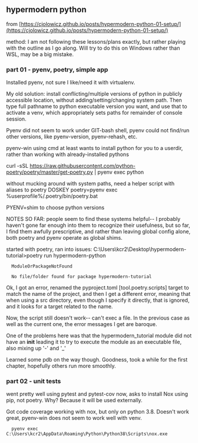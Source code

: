 ## hypermodern python

from [https://cjolowicz.github.io/posts/hypermodern-python-01-setup/](https://cjolowicz.github.io/posts/hypermodern-python-01-setup/)

method: I am not following these lessons/plans exactly, but rather playing with the outline as I go along.  Will try to do this on Windows rather than WSL, may be a big mistake.

### part 01 - pyenv, poetry, simple app

Installed pyenv, not sure I like/need it with virtualenv.

My old solution: install conflicting/multiple versions of python in publicly accessible location, without adding/setting/changing system path.  Then type full pathname to python executable version you want, and use that to activate a venv, which appropriately sets paths for remainder of console session.

Pyenv did not seem to work under GIT-bash shell, pyenv could not find/run other versions, like pyenv-version, pyenv-rehash, etc.

pyenv-win using cmd at least wants to install python for you to a userdir, rather than working with already-installed pythons

curl -sSL https://raw.githubusercontent.com/python-poetry/poetry/master/get-poetry.py | pyenv exec python

without mucking around with system paths, need a helper script with aliases to poetry
DOSKEY poetry=pyenv exec %userprofile%/.poetry/bin/poetry.bat

PYENV=shim to choose python versions

NOTES SO FAR: people seem to find these systems helpful-- I probably haven't gone far enough into them to recognize their usefulness, but so far, I find them awfully prescriptive, and rather than leaving global config alone, both poetry and pyenv operate as global shims.

started with poetry, ran into issues:
      C:\Users\kcr2\Desktop\hypermodern-tutorial>poetry run hypermodern-python
    
      ModuleOrPackageNotFound
    
      No file/folder found for package hypermodern-tutorial
      
Ok, I got an error, renamed the pyproject.toml [tool.poetry.scripts] target to match the name of the project, and then I get a different error, meaning that when using a src directory, even though I specify it directly, that is ignored, and it looks for a target related to the name.

Now, the script still doesn't work-- can't exec a file.  In the previous case as well as the current one, the error messages I get are baroque.

One of the problems here was that the hypermodern_tutorial module did not have an __init__ leading it to try to execute the module as an executable file, also mixing up '-' and '_'

Learned some pdb on the way though.  Goodness, took a while for the first chapter, hopefully others run more smoothly.

### part 02 - unit tests

went pretty well using pytest and pytest-cov
now, asks to install Nox using pip, not poetry.  Why?  Because it will be used externally.

Got code coverage working with nox, but only on python 3.8.  Doesn't work great, pyenv-win does not seem to work well with venv.

      pyenv exec C:\Users\kcr2\AppData\Roaming\Python\Python38\Scripts\nox.exe





